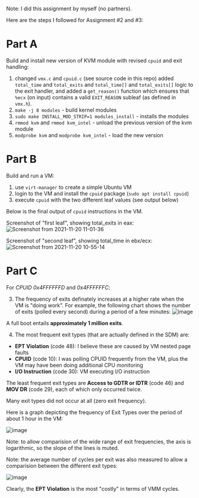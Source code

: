 Note: I did this assignment by myself (no partners).

Here are the steps I followed for Assignment #2 and #3:

# Part A
Build and install new version of KVM module with revised `cpuid` and exit handling:

1. changed `vmx.c` and `cpuid.c` (see source code in this repo) added `total_time` and `total_exits` and `total_time[]` and `total_exits[]` logic to the exit handler, and added a `get_reason()` function which ensures that `%ecx` (on input) contains a valid `EXIT_REASON` subleaf (as defined in `vmx.h`).
2. `make -j 8 modules` - build kernel modules
3. `sudo make INSTALL_MOD_STRIP=1 modules_install` - installs the modules
4. `rmmod kvm` and `rmmod kvm_intel` - unload the previous version of the kvm module
5. `modprobe kvm` and `modprobe kvm_intel` - load the new version

# Part B
Build and run a VM:

1. use `virt-manager` to create a simple Ubuntu VM
2. login to the VM and install the `cpuid` package (`sudo apt install cpuid`)
3. execute `cpuid` with the two different leaf values (see output below)

Below is the final output of `cpuid` instructions in the VM.

Screenshot of "first leaf", showing total_exits in eax:
![Screenshot from 2021-11-20 11-01-36](https://user-images.githubusercontent.com/4393945/142738150-3514b008-37f0-40bc-afa7-2242eae16a3a.png)

Screenshot of "second leaf", showing total_time in ebx/ecx:
![Screenshot from 2021-11-20 10-55-14](https://user-images.githubusercontent.com/4393945/142737998-1153d67a-260f-41f3-bf9f-fa2ccba80148.png)

# Part C

For *CPUID 0x4FFFFFFD* and *0x4FFFFFFC*:

3. The frequency of exits definately increases at a higher rate when the VM is "doing work". For example, the following chart shows the number of exits (polled every second) during a period of a few minutes: ![image](https://user-images.githubusercontent.com/4393945/143732351-48355754-729d-4b3c-a7dc-647753096e81.png)

A full boot entails __approximately 1 million exits__.

4. The most frequent exit types (that are actually defined in the SDM) are:
- __EPT Violation__ (code 48): I believe these are caused by VM nested page faults
- __CPUID__ (code 10): I was polling CPUID frequently from the VM, plus the VM may have been doing additional CPU monitoring
- __I/O Instruction__ (code 30): VM executing I/O instruction

The least frequent exit types are __Access to GDTR or IDTR__ (code 46) and __MOV DR__ (code 29), each of which only occurred twice.

Many exit types did not occur at all (zero exit frequency).

Here is a graph depicting the frequency of Exit Types over the period of about 1 hour in the VM:

![image](https://user-images.githubusercontent.com/4393945/143732539-90c4c08b-a6c0-40a8-bc6c-e721c57f5aef.png)

Note: to allow comparision of the wide range of exit frequencies, the axis is logarithmic, so the slope of the lines is muted.

Note: the average number of cycles per exit was also measured to allow a comparision between the different exit types:

![image](https://user-images.githubusercontent.com/4393945/143780994-55ee3d13-4315-4760-afdc-18252fbf8eca.png)

Clearly, the __EPT Violation__ is the most "costly" in terms of VMM cycles.
